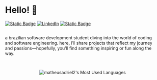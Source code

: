 <h1>Hello! 👻</h1>

<div align="left">
  <a href="https://matheusadriel2.github.io/portfolio/"><img alt="Static Badge" src="https://img.shields.io/badge/Portfolio-212529?style=flat-square" alt="Portfolio"></a>
  <a href="https://www.linkedin.com/in/matheusadriel/"><img src="https://img.shields.io/badge/LinkedIn-343a40?style=flat-square" alt="LinkedIn"></a>
  <a href="mailto:matheusadrieldsc@gmail.com"><img alt="Static Badge" src="https://img.shields.io/badge/matheusadrieldsc%40gmail.com-495057?style=flat-square&logo=Gmail&logoColor=FFFFFF&logoSize=auto&labelColor=343a40&color=495057&link=mailto%3Amatheusadrieldsc%40gmail.com"></a>
</div>

##

<p>a brazilian software development student diving into the world of coding and software engineering. here, i’ll share projects that reflect my journey and passions—hopefully, you’ll find something inspiring or fun along the way.</p> 
<br>

<p align="center">
  <img src="https://github-readme-stats.vercel.app/api/top-langs/?username=matheusadriel2&theme=dracula&show_icons=true&hide_border=true&layout=compact" alt="matheusadriel2's Most Used Languages"/>
</p>

